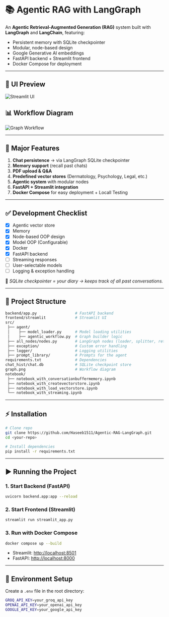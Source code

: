 # 📚 Agentic RAG with LangGraph

An **Agentic Retrieval-Augmented Generation (RAG)** system built with **LangGraph** and **LangChain**, featuring:

* Persistent memory with SQLite checkpointer
* Modular, node-based design
* Google Generative AI embeddings
* FastAPI backend + Streamlit frontend
* Docker Compose for deployment

---

## 🎨 UI Preview

![Streamlit UI](ui_images/6.png)

## 📊 Workflow Diagram

![Graph Workflow](graph.png)

---

## 🚀 Major Features

1. **Chat persistence** → via LangGraph SQLite checkpointer
2. **Memory support** (recall past chats)
3. **PDF upload & Q\&A**
4. **Predefined vector stores** (Dermatology, Psychology, Legal, etc.)
5. **Agentic system** with modular nodes
6. **FastAPI + Streamlit integration**
7. **Docker Compose** for easy deployment + Locall Testing

---

## ✅ Development Checklist

* [x] Agentic vector store
* [x] Memory
* [x] Node-based OOP design
* [x] Model OOP (Configurable)
* [x] Docker
* [x] FastAPI backend
* [ ] Streaming responses
* [ ] User-selectable models
* [ ] Logging & exception handling

📌 *SQLite checkpointer = your diary → keeps track of all past conversations.*

---

## 📂 Project Structure

```bash
backend/app.py                 # FastAPI backend
frontend/streamlit             # Streamlit UI
src/
 ├── agent/
 │    ├── model_loader.py      # Model loading utilities
 │    ├── agentic_workflow.py  # Graph builder logic
 ├── all_nodes/nodes.py        # LangGraph nodes (loader, splitter, retriever, agent)
 ├── exception/                # Custom error handling
 ├── logger/                   # Logging utilities
 ├── prompt_library/           # Prompts for the agent
requirements.txt               # Dependencies
chat_hist/chat.db              # SQLite checkpoint store
graph.png                      # Workflow diagram
notebook/
 ├── notebook_with_conversationbuffermemory.ipynb
 ├── notebook_with_createvectorstore.ipynb
 ├── notebook_with_load_vectorstore.ipynb
 └── notebook_with_streaming.ipynb
```

---

## ⚡ Installation

```bash
# Clone repo
git clone https://github.com/Haseeb1511/Agentic-RAG-LangGraph.git
cd <your-repo>

# Install dependencies
pip install -r requirements.txt
```

---

## ▶️ Running the Project

### 1. Start Backend (FastAPI)

```bash
uvicorn backend.app:app --reload
```

### 2. Start Frontend (Streamlit)

```bash
streamlit run streamlit_app.py
```

### 3. Run with Docker Compose

```bash
docker compose up --build
```

* Streamlit: [http://localhost:8501](http://localhost:8501)
* FastAPI: [http://localhost:8000](http://localhost:8000)

---

## 🔑 Environment Setup

Create a `.env` file in the root directory:

```bash
GROQ_API_KEY=your_groq_api_key
OPENAI_API_KEY=your_openai_api_key
GOOGLE_API_KEY=your_google_api_key
```

